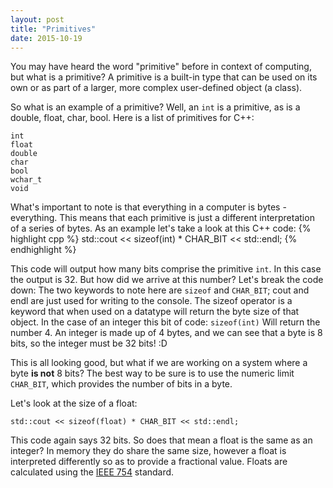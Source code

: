 ```yaml
---
layout: post
title: "Primitives"
date: 2015-10-19
---
```


You may have heard the word "primitive" before in context of computing, but what is a primitive?
A primitive is a built-in type that can be used on its own or as part of a larger, more complex user-defined object (a class).

So what is an example of a primitive? 
Well, an `int` is a primitive, as is a double, float, char, bool.
Here is a list of primitives for C++:

```c_cpp
int
float
double
char
bool
wchar_t
void
```

What's important to note is that everything in a computer is bytes - everything.  This means that each primitive is just a different interpretation of a series of bytes.  As an example let's take a look at this C++ code:
{% highlight cpp %}
std::cout << sizeof(int) * CHAR_BIT << std::endl;
{% endhighlight %}

This code will output how many bits comprise the primitive `int`.  In this case the output is 32.
But how did we arrive at this number?  Let's break the code down:
The two keywords to note here are `sizeof` and `CHAR_BIT`; cout and endl are just used for writing to the console.
The sizeof operator is a keyword that when used on a datatype will return the byte size of that object.  In the case of an integer this bit of code:
`sizeof(int)` 
Will return the number 4.  An integer is made up of 4 bytes, and we can see that a byte is 8 bits, so the integer must be 32 bits!  :D

This is all looking good, but what if we are working on a system where a byte **is not** 8 bits?  The best way to be sure is to use the numeric limit `CHAR_BIT`, which provides the number of bits in a byte.  


Let's look at the size of a float:
```c_cpp
std::cout << sizeof(float) * CHAR_BIT << std::endl;
```
This code again says 32 bits.  So does that mean a float is the same as an integer?  In memory they do share the same size, however a float is interpreted differently so as to provide a fractional value.  Floats are calculated using the [IEEE 754](https://en.wikipedia.org/wiki/IEEE_floating_point) standard.

